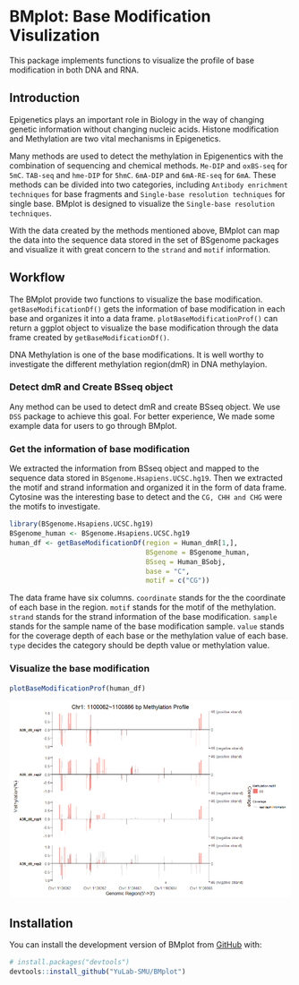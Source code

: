 <!-- README.md is generated from README.Rmd. Please edit that file -->

# BMplot: Base Modification Visulization

<!-- badges: start -->
<!-- badges: end -->

This package implements functions to visualize the profile of base
modification in both DNA and RNA.

## Introduction

Epigenetics plays an important role in Biology in the way of changing
genetic information without changing nucleic acids. Histone modification
and Methylation are two vital mechanisms in Epigenetics.

Many methods are used to detect the methylation in Epigenentics with the
combination of sequencing and chemical methods. `Me‑DIP` and `oxBS‑seq`
for `5mC`. `TAB-seq` and `hme‑DIP` for `5hmC`. `6mA‑DIP` and
`6mA‑RE-seq` for `6mA`. These methods can be divided into two
categories, including `Antibody enrichment techniques` for base
fragments and `Single-base resolution techniques` for single base.
BMplot is designed to visualize the `Single-base resolution techniques`.

With the data created by the methods mentioned above, BMplot can map the
data into the sequence data stored in the set of BSgenome packages and
visualize it with great concern to the `strand` and `motif` information.

## Workflow

The BMplot provide two functions to visualize the base modification.
`getBaseModificationDf()` gets the information of base modification in
each base and organizes it into a data frame.
`plotBaseModificationProf()` can return a ggplot object to visualize the
base modification through the data frame created by
`getBaseModificationDf()`.

DNA Methylation is one of the base modifications. It is well worthy to
investigate the different methylation region(dmR) in DNA methylayion.

### Detect dmR and Create BSseq object

Any method can be used to detect dmR and create BSseq object. We use
`DSS` package to achieve this goal. For better experience, We made some
example data for users to go through BMplot.

### Get the information of base modification

We extracted the information from BSseq object and mapped to the
sequence data stored in `BSgenome.Hsapiens.UCSC.hg19`. Then we extracted
the motif and strand information and organized it in the form of data
frame. Cytosine was the interesting base to detect and the
`CG, CHH and CHG` were the motifs to investigate.

``` r
library(BSgenome.Hsapiens.UCSC.hg19)
BSgenome_human <- BSgenome.Hsapiens.UCSC.hg19
human_df <- getBaseModificationDf(region = Human_dmR[1,],
                                  BSgenome = BSgenome_human,
                                  BSseq = Human_BSobj,
                                  base = "C",
                                  motif = c("CG"))
```

The data frame have six columns. `coordinate` stands for the the
coordinate of each base in the region. `motif` stands for the motif of
the methylation. `strand` stands for the strand information of the base
modification. `sample` stands for the sample name of the base
modification sample. `value` stands for the coverage depth of each base
or the methylation value of each base. `type` decides the category
should be depth value or methylation value.

### Visualize the base modification

``` r
plotBaseModificationProf(human_df)
```

![](./vignettes/figures/readme.png)

## Installation

You can install the development version of BMplot from
[GitHub](https://github.com/) with:

``` r
# install.packages("devtools")
devtools::install_github("YuLab-SMU/BMplot")
```
